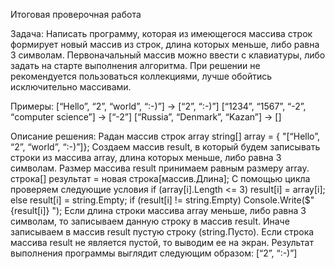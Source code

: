 Итоговая проверочная работа

Задача: Написать программу, которая из имеющегося массива строк формирует новый массив из строк, длина которых меньше, либо равна 3 символам. Первоначальный массив можно ввести с клавиатуры, либо задать на старте выполнения алгоритма. При решении не рекомендуется пользоваться коллекциями, лучше обойтись исключительно массивами.

Примеры: 
[“Hello”, “2”, “world”, “:-)”] → [“2”, “:-)”] 
[“1234”, “1567”, “-2”, “computer science”] → [“-2”] 
[“Russia”, “Denmark”, “Kazan”] → []

Описание решения: 
Pадан массив строк array string[] array = { "[“Hello”, “2”, “world”, “:-)”]}; 
Создаем массив result, в который будем записывать строки из массива array, длина которых меньше, либо равна 3 символам. 
Размер массива result принимаем равным размеру array. строка[] результат = новая строка[массив.Длина]; 
С помощью цикла проверяем следующие условия if (array[i].Length <= 3) result[i] = array[i]; else result[i] = string.Empty; if (result[i] != string.Empty) Console.Write($"{result[i]} "); 
Если длина строки массива array меньше, либо равна 3 символам, то записываем данную строку в массив result. 
Иначе записываем в массив result пустую строку (string.Пусто). 
Если строка массива result не является пустой, то выводим ее на экран. 
Результат выполнения программы выглядит следующим образом: [“2”, “:-)”]